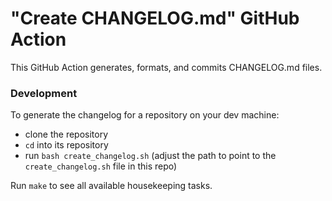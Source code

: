 # "Create CHANGELOG.md" GitHub Action

This GitHub Action generates, formats, and commits CHANGELOG.md files.

### Development

To generate the changelog for a repository on your dev machine:

- clone the repository
- `cd` into its repository
- run `bash create_changelog.sh` (adjust the path to point to the
  `create_changelog.sh` file in this repo)

Run `make` to see all available housekeeping tasks.
